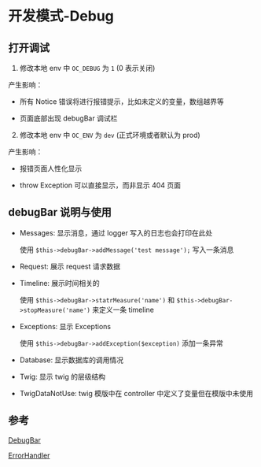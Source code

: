# 开发模式-Debug

## 打开调试

1. 修改本地 env 中 `OC_DEBUG` 为 `1` (0 表示关闭)

产生影响：

- 所有 Notice 错误将进行报错提示，比如未定义的变量，数组越界等

- 页面底部出现 debugBar 调试栏

2. 修改本地 env 中 `OC_ENV` 为 `dev` (正式环境或者默认为 prod)

产生影响：

- 报错页面人性化显示

- throw Exception 可以直接显示，而非显示 404 页面

## debugBar 说明与使用

- Messages: 显示消息，通过 logger 写入的日志也会打印在此处

    使用 `$this->debugBar->addMessage('test message');` 写入一条消息

- Request: 展示 request 请求数据

- Timeline: 展示时间相关的

    使用 `$this->debugBar->statrMeasure('name')` 和 `$this->debugBar->stopMeasure('name')` 来定义一条 timeline
    
- Exceptions: 显示 Exceptions

    使用 `$this->debugBar->addException($exception)` 添加一条异常
    
- Database: 显示数据库的调用情况

- Twig: 显示 twig 的层级结构

- TwigDataNotUse: twig 模版中在 controller 中定义了变量但在模版中未使用

## 参考

[DebugBar](https://github.com/maximebf/php-debugbar)

[ErrorHandler](https://github.com/filp/whoops)
